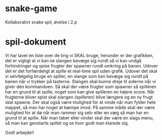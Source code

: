 # snake-game
Kollaborativt snake spil, øvelse i 2.p

# spil-dokument

Vi har lavet en liste over de ting vi SKAL bruge, herunder er der grafikken, det er vigtigt at vi kan se slangen bevæge sig rundt så vi kan undgå forhindringer og spise frugter der spawner rundt omkring på banen. Udover det er det forfærdeligt at spille et real-time spil uden grafik.
Udover det skal vi selvfølgelig bruge en spiller, en slange som kan bevæge sig rundt på banen når vi trykker på tasterne. Slangen skal kunne dreje til siderne når vi giver den kommandoen.
Så skal der være frugter som spawner så spilleren har en grund til at spille, noget som kan give spilleren en højere score. Når frugterne bliver spist skal slangen (spilleren) blive længere og en ny frugt skal spawne.
Der skal også være mulighed for at vinde når man fylder hele mappet, så man har noget at kæmpe imod.
På samme måde skal der være mulighed for at dø når man rammer sig selv eller en væg så man har en grund til at spille.
Når man taber eller vinder skal der være en slags menu, så man kan genstarte spillet og se hvor godt man klarede sig.


Godt arbejde!!